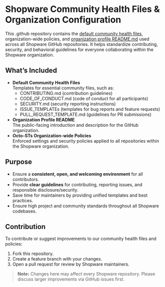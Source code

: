 # Shopware Community Health Files & Organization Configuration

This .github repository contains the [default community health files](https://help.github.com/en/articles/creating-a-default-community-health-file-for-your-organization), organization-wide policies, and [organization profile README.md](./profile/README.md) used across all Shopware GitHub repositories. It helps standardize contributing, security, and behavioral guidelines for everyone collaborating within the Shopware organization.

## What’s Included

- **Default Community Health Files**  
  Templates for essential community files, such as:
  - CONTRIBUTING.md (contribution guidelines)
  - CODE_OF_CONDUCT.md (code of conduct for all participants)
  - SECURITY.md (security reporting instructions)
  - ISSUE_TEMPLATEs (templates for bug reports and feature requests)
  - PULL_REQUEST_TEMPLATE.md (guidelines for PR submissions)
- **Organization Profile README**  
  The public-facing introduction and description for the GitHub organization.
- **Octo-STs Organization-wide Policies**  
  Enforced settings and security policies applied to all repositories within the Shopware organization.

## Purpose

- Ensure a **consistent, open, and welcoming environment** for all contributors.
- Provide **clear guidelines** for contributing, reporting issues, and responsible disclosure/security.
- Save time for maintainers by providing unified templates and best practices.
- Ensure high project and community standards throughout all Shopware codebases.

## Contribution

To contribute or suggest improvements to our community health files and policies:

1. Fork this repository.
2. Create a feature branch with your changes.
3. Open a pull request for review by Shopware maintainers.

> **Note:** Changes here may affect every Shopware repository. Please discuss larger improvements via GitHub issues first.

